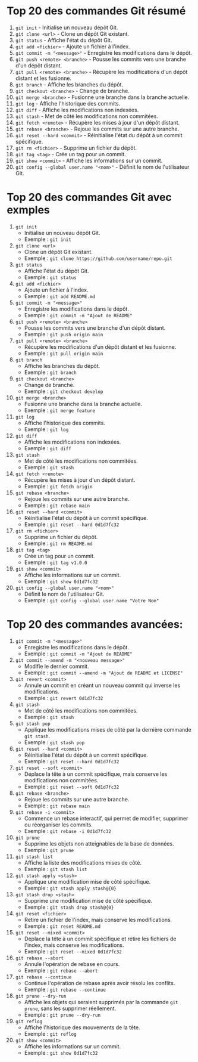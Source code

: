 # Top 20 des commandes Git résumé
1. `git init` - Initialise un nouveau dépôt Git.
2. `git clone <url>` - Clone un dépôt Git existant.
3. `git status` - Affiche l'état du dépôt Git.
4. `git add <fichier>` - Ajoute un fichier à l'index.
5. `git commit -m "<message>"` - Enregistre les modifications dans le dépôt.
6. `git push <remote> <branche>` - Pousse les commits vers une branche d'un dépôt distant.
7. `git pull <remote> <branche>` - Récupère les modifications d'un dépôt distant et les fusionne.
8. `git branch` - Affiche les branches du dépôt.
9. `git checkout <branche>` - Change de branche.
10. `git merge <branche>` - Fusionne une branche dans la branche actuelle.
11. `git log` - Affiche l'historique des commits.
12. `git diff` - Affiche les modifications non indexées.
13. `git stash` - Met de côté les modifications non commitées.
14. `git fetch <remote>` - Récupère les mises à jour d'un dépôt distant.
15. `git rebase <branche>` - Rejoue les commits sur une autre branche.
16. `git reset --hard <commit>` - Réinitialise l'état du dépôt à un commit spécifique.
17. `git rm <fichier>` - Supprime un fichier du dépôt.
18. `git tag <tag>` - Crée un tag pour un commit.
19. `git show <commit>` - Affiche les informations sur un commit.
20. `git config --global user.name "<nom>"` - Définit le nom de l'utilisateur Git.


# Top 20 des commandes Git avec exmples
1. `git init`
   - Initialise un nouveau dépôt Git.
   - Exemple : `git init`
2. `git clone <url>`
   - Clone un dépôt Git existant.
   - Exemple : `git clone https://github.com/username/repo.git`
3. `git status`
   - Affiche l'état du dépôt Git.
   - Exemple : `git status`
4. `git add <fichier>`
   - Ajoute un fichier à l'index.
   - Exemple : `git add README.md`
5. `git commit -m "<message>"`
   - Enregistre les modifications dans le dépôt.
   - Exemple : `git commit -m "Ajout de README"`
6. `git push <remote> <branche>`
   - Pousse les commits vers une branche d'un dépôt distant.
   - Exemple : `git push origin main`
7. `git pull <remote> <branche>`
   - Récupère les modifications d'un dépôt distant et les fusionne.
   - Exemple : `git pull origin main`
8. `git branch`
   - Affiche les branches du dépôt.
   - Exemple : `git branch`
9. `git checkout <branche>`
   - Change de branche.
   - Exemple : `git checkout develop`
10. `git merge <branche>`
    - Fusionne une branche dans la branche actuelle.
    - Exemple : `git merge feature`
11. `git log`
    - Affiche l'historique des commits.
    - Exemple : `git log`
12. `git diff`
    - Affiche les modifications non indexées.
    - Exemple : `git diff`
13. `git stash`
    - Met de côté les modifications non commitées.
    - Exemple : `git stash`
14. `git fetch <remote>`
    - Récupère les mises à jour d'un dépôt distant.
    - Exemple : `git fetch origin`
15. `git rebase <branche>`
    - Rejoue les commits sur une autre branche.
    - Exemple : `git rebase main`
16. `git reset --hard <commit>`
    - Réinitialise l'état du dépôt à un commit spécifique.
    - Exemple : `git reset --hard 0d1d7fc32`
17. `git rm <fichier>`
    - Supprime un fichier du dépôt.
    - Exemple : `git rm README.md`
18. `git tag <tag>`
    - Crée un tag pour un commit.
    - Exemple : `git tag v1.0.0`
19. `git show <commit>`
    - Affiche les informations sur un commit.
    - Exemple : `git show 0d1d7fc32`
20. `git config --global user.name "<nom>"`
    - Définit le nom de l'utilisateur Git.
    - Exemple : `git config --global user.name "Votre Nom"`



# Top 20 des commandes avancées:

1. `git commit -m "<message>"`
   - Enregistre les modifications dans le dépôt.
   - Exemple : `git commit -m "Ajout de README"`
2. `git commit --amend -m "<nouveau message>"`
   - Modifie le dernier commit.
   - Exemple : `git commit --amend -m "Ajout de README et LICENSE"`
3. `git revert <commit>`
   - Annule un commit en créant un nouveau commit qui inverse les modifications.
   - Exemple : `git revert 0d1d7fc32`
4. `git stash`
   - Met de côté les modifications non commitées.
   - Exemple : `git stash`
5. `git stash pop`
   - Applique les modifications mises de côté par la dernière commande `git stash`.
   - Exemple : `git stash pop`
6. `git reset --hard <commit>`
   - Réinitialise l'état du dépôt à un commit spécifique.
   - Exemple : `git reset --hard 0d1d7fc32`
7. `git reset --soft <commit>`
   - Déplace la tête à un commit spécifique, mais conserve les modifications non commitées.
   - Exemple : `git reset --soft 0d1d7fc32`
8. `git rebase <branche>`
   - Rejoue les commits sur une autre branche.
   - Exemple : `git rebase main`
9. `git rebase -i <commit>`
   - Commence un rebase interactif, qui permet de modifier, supprimer ou réorganiser les commits.
   - Exemple : `git rebase -i 0d1d7fc32`
10. `git prune`
    - Supprime les objets non atteignables de la base de données.
    - Exemple : `git prune`
11. `git stash list`
    - Affiche la liste des modifications mises de côté.
    - Exemple : `git stash list`
12. `git stash apply <stash>`
    - Applique une modification mise de côté spécifique.
    - Exemple : `git stash apply stash@{0}`
13. `git stash drop <stash>`
    - Supprime une modification mise de côté spécifique.
    - Exemple : `git stash drop stash@{0}`
14. `git reset <fichier>`
    - Retire un fichier de l'index, mais conserve les modifications.
    - Exemple : `git reset README.md`
15. `git reset --mixed <commit>`
    - Déplace la tête à un commit spécifique et retire les fichiers de l'index, mais conserve les modifications.
    - Exemple : `git reset --mixed 0d1d7fc32`
16. `git rebase --abort`
    - Annule l'opération de rebase en cours.
    - Exemple : `git rebase --abort`
17. `git rebase --continue`
    - Continue l'opération de rebase après avoir résolu les conflits.
    - Exemple : `git rebase --continue`
18. `git prune --dry-run`
    - Affiche les objets qui seraient supprimés par la commande `git prune`, sans les supprimer réellement.
    - Exemple : `git prune --dry-run`
19. `git reflog`
    - Affiche l'historique des mouvements de la tête.
    - Exemple : `git reflog`
20. `git show <commit>`
    - Affiche les informations sur un commit.
    - Exemple : `git show 0d1d7fc32`


